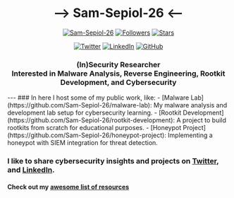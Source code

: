<h1 align="center"> --> Sam-Sepiol-26 <-- </h1>
<p align="center"> 
    <a href="https://github.com/Sam-Sepiol-26"><img alt="Sam-Sepiol-26" src="https://komarev.com/ghpvc/?username=Sam-Sepiol-26"></a>
    <a href="https://github.com/Sam-Sepiol-26?tab=followers"><img alt="Followers" src="https://img.shields.io/github/followers/Sam-Sepiol-26?color=4C1&logo=github"></a>
    <a href="https://github.com/Sam-Sepiol-26?tab=repositories"><img alt="Stars" src="https://img.shields.io/github/stars/Sam-Sepiol-26"></a>
</p> 
<p align="center"> 
    <a href="https://twitter.com/0x00S30"><img alt="Twitter" src="https://img.shields.io/twitter/url?label=0x00S30&url=https%3A%2F%2Ftwitter.com%2F0x00S30"></a>
    <a href="https://www.linkedin.com/in/siva-guru-k-a30484238" target="_blank"><img alt="LinkedIn" src="https://img.shields.io/badge/-Siva%20Guru%20K-0077B5?style=flat-square&logo=linkedin&logoColor=white"></a>
    <a href="https://github.com/Sam-Sepiol-26" target="_blank"><img alt="GitHub" src="https://img.shields.io/badge/-Sam%20Sepiol%2026-181717?style=flat-square&logo=GitHub&logoColor=white"></a>
</p> 
<h3 align="center"> 
(In)Security Researcher
<br>
Interested in Malware Analysis, Reverse Engineering, Rootkit Development, and Cybersecurity
</h3>
---
### In here I host some of my public work, like:
- [Malware Lab](https://github.com/Sam-Sepiol-26/malware-lab): My malware analysis and development lab setup for cybersecurity learning.
- [Rootkit Development](https://github.com/Sam-Sepiol-26/rootkit-development): A project to build rootkits from scratch for educational purposes.
- [Honeypot Project](https://github.com/Sam-Sepiol-26/honeypot-project): Implementing a honeypot with SIEM integration for threat detection.

### I like to share cybersecurity insights and projects on [Twitter](https://twitter.com/0x00S30), and [LinkedIn](https://www.linkedin.com/in/siva-guru-k-a30484238).
#### Check out my [awesome list of resources](https://github.com/Sam-Sepiol-26/awesome-list)
